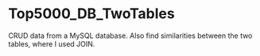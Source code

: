 # Top5000_DB_TwoTables

CRUD data from a MySQL database. Also find similarities between the two tables, where I used JOIN.
